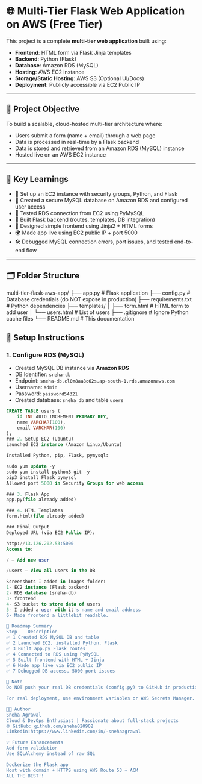# 🌐 Multi-Tier Flask Web Application on AWS (Free Tier)

This project is a complete **multi-tier web application** built using:

- **Frontend**: HTML form via Flask Jinja templates
- **Backend**: Python (Flask)
- **Database**: Amazon RDS (MySQL)
- **Hosting**: AWS EC2 instance
- **Storage/Static Hosting**: AWS S3 (Optional UI/Docs)
- **Deployment**: Publicly accessible via EC2 Public IP

---

## 🚀 Project Objective

To build a scalable, cloud-hosted multi-tier architecture where:
- Users submit a form (name + email) through a web page
- Data is processed in real-time by a Flask backend
- Data is stored and retrieved from an Amazon RDS (MySQL) instance
- Hosted live on an AWS EC2 instance

---

## 🧠 Key Learnings

- 🔧 Set up an EC2 instance with security groups, Python, and Flask
- 🔐 Created a secure MySQL database on Amazon RDS and configured user access
- 🧪 Tested RDS connection from EC2 using PyMySQL
- 🧱 Built Flask backend (routes, templates, DB integration)
- 🎨 Designed simple frontend using Jinja2 + HTML forms
- 🌍 Made app live using EC2 public IP + port 5000
- 🛠️ Debugged MySQL connection errors, port issues, and tested end-to-end flow

---

## 🗂️ Folder Structure
multi-tier-flask-aws-app/
├── app.py # Flask application
├── config.py # Database credentials (do NOT expose in production)
├── requirements.txt # Python dependencies
├── templates/
│ ├── form.html # HTML form to add user
│ └── users.html # List of users
├── .gitignore # Ignore Python cache files
└── README.md # This documentation

## 🔧 Setup Instructions

### 1. Configure RDS (MySQL)

- Created MySQL DB instance via **Amazon RDS**
- DB Identifier: `sneha-db`
- Endpoint: `sneha-db.cl0m8aa8o62s.ap-south-1.rds.amazonaws.com`
- Username: `admin`
- Password: `password54321`
- Created database: `sneha_db` and table `users`

```sql
CREATE TABLE users (
    id INT AUTO_INCREMENT PRIMARY KEY,
    name VARCHAR(100),
    email VARCHAR(100)
);
### 2. Setup EC2 (Ubuntu)
Launched EC2 instance (Amazon Linux/Ubuntu)

Installed Python, pip, Flask, pymysql:

sudo yum update -y
sudo yum install python3 git -y
pip3 install Flask pymysql
Allowed port 5000 in Security Groups for web access

### 3. Flask App
app.py(file already added)

### 4. HTML Templates
form.html(file already added)

### Final Output
Deployed URL (via EC2 Public IP):

http://13.126.202.53:5000
Access to:

/ — Add new user

/users — View all users in the DB

Screenshots I added in images folder:
1- EC2 instance (Flask backend)
2- RDS database (sneha-db)
3- frontend
4- S3 bucket to store data of users
5- I added a user with it's name and email address
6- Made frontend a littlebit readable.

🧭 Roadmap Summary
Step	Description
✅ 1	Created RDS MySQL DB and table
✅ 2	Launched EC2, installed Python, Flask
✅ 3	Built app.py Flask routes
✅ 4	Connected to RDS using PyMySQL
✅ 5	Built frontend with HTML + Jinja
✅ 6	Made app live via EC2 public IP
✅ 7	Debugged DB access, 5000 port issues

🔐 Note
Do NOT push your real DB credentials (config.py) to GitHub in production.

For real deployment, use environment variables or AWS Secrets Manager.

👩‍💻 Author
Sneha Agrawal
Cloud & DevOps Enthusiast | Passionate about full-stack projects
🌐 GitHub: github.com/sneha020902
Linkedin:https://www.linkedin.com/in/-snehaagrawal

💡 Future Enhancements
Add form validation
Use SQLAlchemy instead of raw SQL

Dockerize the Flask app
Host with domain + HTTPS using AWS Route 53 + ACM
ALL THE BEST!!
